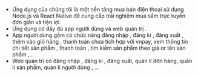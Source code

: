  - Ứng dụng của chúng tôi là một nền tảng mua bán điện thoại sử dụng Node.js và React Native để cung cấp trải nghiệm mua sắm trực tuyến đơn giản và tiện lợi.
 - Ứng dụng có đầy đủ app người dùng và web quản trị .
- App người dùng gồm có chức năng đăng nhập , đăng kí , đăng xuất , thêm vào giỏ hàng , thanh toán chưa tích hợp với vnpay,  xem thông tin chi tiết sản phẩm , thanh toán , tìm kiếm sản phẩm theo giá or tên sản phẩm ,...
- Web quản trị có đăng nhập , đăng kí , đăng xuất, quản lí đớn hàng, quản lí sản phẩm, quản lí người dùng , ... 
